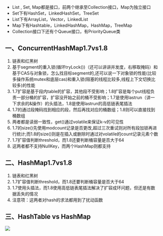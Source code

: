 - List , Set, Map都是接口，前两个继承至Collection接口，Map为独立接口
- Set下有HashSet，LinkedHashSet，TreeSet
- List下有ArrayList，Vector，LinkedList
- Map下有Hashtable，LinkedHashMap，HashMap，TreeMap
- Collection接口下还有个Queue接口，有PriorityQueue类

## 一、ConcurrentHashMap1.7vs1.8

1. 链表和红黑树
2. 基于segment的重入锁(循环tryLock())（还可以讲讲并发度，右移取掩码）和基于CAS与对象锁，怎么找目标segment的,还可以说一下对象锁的性能(比较多操作系统mutex和底层cas)和重入锁(阻塞的线程比较多,线程上下文切换比较多)的性能
3. 1.7扩容是基于段内table的扩容，其他段不受影响；1.8扩容是每个put线程负责一部分桶的扩容，扩容没开始之前的桶不受影响；1.7是使用lastrun（讲一下求余的&操作）的头插法，1.8是使用lastrun的高低链表尾插法
4. 1.7的通过段掩码找到相应的段，然后再找对应的桶数组；1.8则可以直接找到桶数组
5. 两者都是读弱一致性，get()通过volatile来保证k-v的可见性
6. 1.7的size()先使用modcount记录是否更改,超过三次重试则对所有段加锁再进行统计;而1.8的size()则是在插入或删除时通过对volatile的count记录元素个数
7. 1.7扩容值判断threshold，而1.8还要判断桶容量是否大于64
8. 这两者都不支持NullKey，而两个HashMap则都支持

## 二、HashMap1.7vs1.8

1. 链表和红黑树
2. 1.7扩容值判断threshold，而1.8还要判断桶容量是否大于64
3. 1.7使用头插法，而1.8使用高低链表尾插法解决了扩容成环问题，但还是有数据丢失的情况
4. 注意项：这两者对hash的求法都用到了扰动函数

## 三、HashTable vs HashMap

![](E:\Typora\MyNote\resources\Java\集合类\Map\hashtable和hashmap.png)